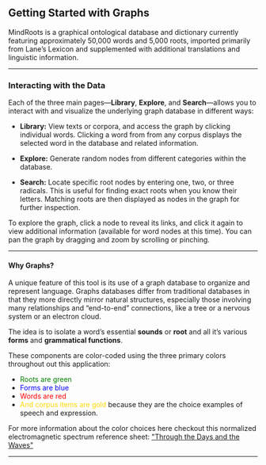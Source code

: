 ## Getting Started with Graphs

MindRoots is a graphical ontological database and dictionary currently featuring approximately 50,000 words and 5,000 roots, imported primarily from Lane’s Lexicon and supplemented with additional translations and linguistic information.

---

### Interacting with the Data

Each of the three main pages—**Library**, **Explore**, and **Search**—allows you to interact with and visualize the underlying graph database in different ways:

- **Library:** View texts or corpora, and access the graph by clicking individual words. Clicking a word from from any corpus displays the selected word in the database and related information.

- **Explore:** Generate random nodes from different categories within the database. 

- **Search:** Locate specific root nodes by entering one, two, or three radicals. This is useful for finding exact roots when you know their letters. Matching roots are then displayed as nodes in the graph for further inspection.

To explore the graph, click a node to reveal its links, and click it again to view additional information (available for word nodes at this time). You can pan the graph by dragging and zoom by scrolling or pinching.


---

#### Why Graphs?

A unique feature of this tool is its use of a graph database to organize and represent language.  Graphs databases differ from traditional databases in that they more directly mirror natural structures, especially those involving many relationships and “end-to-end” connections, like a tree or a nervous system or an electron cloud.

The idea is to isolate a word’s essential **sounds** or **root** and all it’s various **forms** and **grammatical functions**. 

These components are color-coded using the three primary colors throughout out this application:

+ <span style="color:green;">Roots are green</span>
+ <span style="color:blue;">Forms are blue</span>
+ <span style="color:red;">Words are red</span>
+ <span style="color:gold;">And corpus items are gold</span> because they are the choice examples of speech and expression. 

For more information about the color choices here checkout this normalized electromagnetic spectrum reference sheet:  ["Through the Days and the Waves"](/elements)



---

